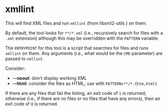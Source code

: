 # xmllint

This will find XML files and run `xmllint` (from libxml2-utils ) on them.

By default, the tool looks for `**/*.xml` (i.e., recursively search for
files with a `.xml` extension) although this may be overridden with the
`PATTERN` variable.

The `ENTRYPOINT` for this tool is a script that searches for files
and runs `xmllint` on them.  Any arguments (i.e., what would be the
`CMD` parameter) are passed to `xmllint`.

Consider:

* **--noout**: don't display working XML
* **--html**: consider the files as HTML; use with `PATTERN=**/*.{htm,html}`

If there are any files that fail the linting, an exit code of `1` is
returned; otherwise (i.e., if there are no files or no files that
have any errors), then an exit code of `0` is returned.

